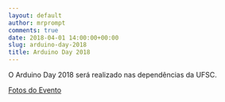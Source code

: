 ```yaml
---
layout: default
author: mrprompt
comments: true
date: 2018-04-01 14:00:00+00:00
slug: arduino-day-2018
title: Arduino Day 2018
---
```


O Arduino Day 2018 será realizado nas dependências da UFSC.

[Fotos do Evento](https://www.facebook.com/pg/ArduinoSC/photos/?tab=album&album_id=2041314896140308)
